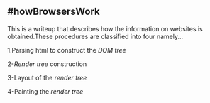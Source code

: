 #howBrowsersWork
---
This is a writeup that describes how the information on websites is obtained.These procedures  are classified into four namely...


1.Parsing html to construct the *DOM tree*

2-*Render tree* construction

3-Layout of the *render tree*

4-Painting the *render tree*

